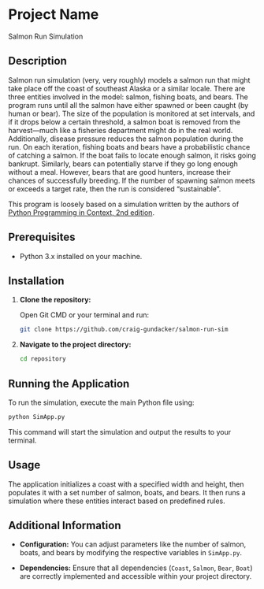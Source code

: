 
# Project Name

Salmon Run Simulation

## Description

Salmon run simulation (very, very roughly) models a salmon run that might take place off the coast of southeast Alaska or a similar locale.  There are three entities involved in the model: salmon, fishing boats, and bears.  The program runs until all the salmon have either spawned or been caught (by human or bear).  The size of the population is monitored at set intervals, and if it drops below a certain threshold, a salmon boat is removed from the harvest—much like a fisheries department might do in the real world.  Additionally, disease pressure reduces the salmon population during the run.  On each iteration, fishing boats and bears have a probabilistic chance of catching a salmon.  If the boat fails to locate enough salmon, it risks going bankrupt.  Similarly, bears can potentially starve if they go long enough without a meal.  However, bears that are good hunters, increase their chances of successfully breeding.  If the number of spawning salmon meets or exceeds a target rate, then the run is considered “sustainable”.

This program is loosely based on a simulation written by the authors of [Python Programming in Context, 2nd edition](https://www.amazon.com/Python-Programming-Context-Bradley-Miller/dp/1449699391).

## Prerequisites

- Python 3.x installed on your machine.

## Installation

1. **Clone the repository:**

   Open Git CMD or your terminal and run:
   ```bash
   git clone https://github.com/craig-gundacker/salmon-run-sim
   ```

2. **Navigate to the project directory:**
   ```bash
   cd repository
   ```

## Running the Application

To run the simulation, execute the main Python file using:

```bash
python SimApp.py
```

This command will start the simulation and output the results to your terminal.

## Usage

The application initializes a coast with a specified width and height, then populates it with a set number of salmon, boats, and bears. It then runs a simulation where these entities interact based on predefined rules.

## Additional Information

- **Configuration:** You can adjust parameters like the number of salmon, boats, and bears by modifying the respective variables in `SimApp.py`.

- **Dependencies:** Ensure that all dependencies (`Coast`, `Salmon`, `Bear`, `Boat`) are correctly implemented and accessible within your project directory.




